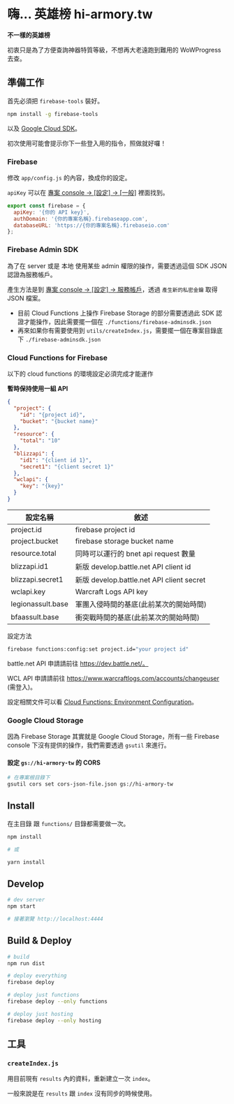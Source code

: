 # 嗨... 英雄榜 hi-armory.tw

__不一樣的英雄榜__

初衷只是為了方便查詢神器特質等級，不想再大老遠跑到難用的 WoWProgress 去查。

## 準備工作

首先必須把 `firebase-tools` 裝好。

```sh
npm install -g firebase-tools
```

以及 [Google Cloud SDK](https://cloud.google.com/sdk/docs/)。

初次使用可能會提示你下一些登入用的指令，照做就好囉！

### Firebase

修改 `app/config.js` 的內容，換成你的設定。

`apiKey` 可以在 [專案 console -> [設定] -> [一般]](https://console.firebase.google.com/project/_/settings/general/) 裡面找到。

```js app/config.js
export const firebase = {
  apiKey: '{你的 API key}',
  authDomain: '{你的專案名稱}.firebaseapp.com',
  databaseURL: 'https://{你的專案名稱}.firebaseio.com'
};
```

### Firebase Admin SDK

為了在 server 或是 本地 使用某些 admin 權限的操作，需要透過這個 SDK JSON 認證為服務帳戶。

產生方法是到 [專案 console -> [設定] -> 服務帳戶](https://console.firebase.google.com/project/_/settings/serviceaccounts/adminsdk)，透過 `產生新的私密金鑰` 取得 JSON 檔案。

- 目前 Cloud Functions 上操作 Firebase Storage 的部分需要透過此 SDK 認證才能操作，因此需要擺一個在 `./functions/firebase-adminsdk.json`
- 再來如果你有需要使用到 `utils/createIndex.js`，需要擺一個在專案目錄底下 `./firebase-adminsdk.json`


### Cloud Functions for Firebase

以下的 cloud functions 的環境設定必須完成才能運作

**暫時保持使用一組 API**

```json
{
  "project": {
    "id": "{project id}",
    "bucket": "{bucket name}"
  },
  "resource": {
    "total": "10"
  },
  "blizzapi": {
    "id1": "{client id 1}",
    "secret1": "{client secret 1}"
  },
  "wclapi": {
  	"key": "{key}"
  }
}
```

| 設定名稱       | 敘述                                           |
|----------------|------------------------------------------------|
| project.id     | firebase project id                            |
| project.bucket | firebase storage bucket name                   |
| resource.total | 同時可以運行的 bnet api request 數量           |
| blizzapi.id1 | 新版 develop.battle.net API client id |
| blizzapi.secret1 | 新版 develop.battle.net API client secret |
| wclapi.key     | Warcraft Logs API key                          |
| legionassult.base  | 軍團入侵時間的基底(此前某次的開始時間)        |
| bfaassult.base     | 衝突戰時間的基底(此前某次的開始時間)          |

設定方法

```sh
firebase functions:config:set project.id="your project id"
```

battle.net API 申請請前往 https://dev.battle.net/。

WCL API 申請請前往 https://www.warcraftlogs.com/accounts/changeuser (需登入)。

設定相關文件可以看 [Cloud Functions: Environment Configuration](https://firebase.google.com/docs/functions/config-env)。


### Google Cloud Storage

因為 Firebase Storage 其實就是 Google Cloud Storage，所有一些 Firebase console 下沒有提供的操作，我們需要透過 `gsutil` 來進行。

#### 設定 `gs://hi-armory-tw` 的 CORS

```sh
# 在專案根目錄下
gsutil cors set cors-json-file.json gs://hi-armory-tw
```

## Install

在主目錄 跟 `functions/` 目錄都需要做一次。

```sh
npm install

# 或

yarn install
```


## Develop

```sh
# dev server
npm start

# 接著瀏覽 http://localhost:4444
```

## Build & Deploy

```sh
# build
npm run dist

# deploy everything
firebase deploy

# deploy just functions
firebase deploy --only functions

# deploy just hosting
firebase deploy --only hosting
```


## 工具

### `createIndex.js`

用目前現有 `results` 內的資料，重新建立一次 `index`。

一般來說是在 `results` 跟 `index` 沒有同步的時候使用。
